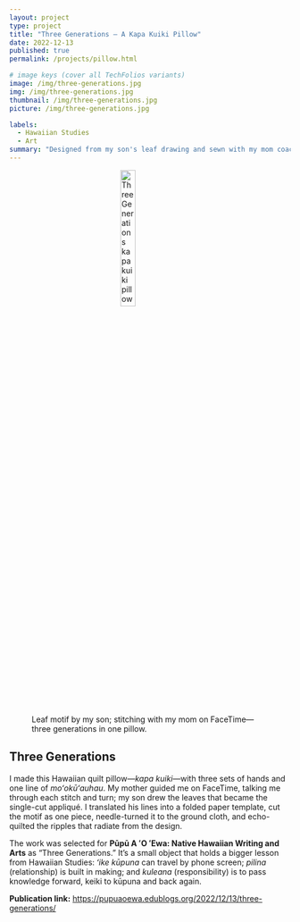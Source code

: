 ```yaml
---
layout: project
type: project
title: "Three Generations — A Kapa Kuiki Pillow"
date: 2022-12-13
published: true
permalink: /projects/pillow.html

# image keys (cover all TechFolios variants)
image: /img/three-generations.jpg
img: /img/three-generations.jpg
thumbnail: /img/three-generations.jpg
picture: /img/three-generations.jpg

labels:
  - Hawaiian Studies
  - Art
summary: "Designed from my son's leaf drawing and sewn with my mom coaching me on FaceTime; published by Pūpū A ʻO ʻEwa."
---
```


<style>
  /* ~75% smaller on desktop; wider on phones */
  .project-img { width:25% !important; max-width:100%; height:auto; display:block; margin:0 auto; }
  @media (max-width: 768px) { .project-img { width:90% !important; } }
</style>

<figure>
  <!-- If your repo file is /img/pillow.jpg, change the src below to that path -->
  <img class="project-img"
       src="{{ '/img/three-generations.jpg' | relative_url }}"
       alt="Three Generations kapa kuiki pillow">
  <figcaption>Leaf motif by my son; stitching with my mom on FaceTime—three generations in one pillow.</figcaption>
</figure>

## Three Generations
I made this Hawaiian quilt pillow—*kapa kuiki*—with three sets of hands and one line of *moʻokūʻauhau*. My mother guided me on FaceTime, talking me through each stitch and turn; my son drew the leaves that became the single-cut appliqué. I translated his lines into a folded paper template, cut the motif as one piece, needle-turned it to the ground cloth, and echo-quilted the ripples that radiate from the design.

The work was selected for **Pūpū A ʻO ʻEwa: Native Hawaiian Writing and Arts** as “Three Generations.” It’s a small object that holds a bigger lesson from Hawaiian Studies: *ʻike kūpuna* can travel by phone screen; *pilina* (relationship) is built in making; and *kuleana* (responsibility) is to pass knowledge forward, keiki to kūpuna and back again.

**Publication link:** <https://pupuaoewa.edublogs.org/2022/12/13/three-generations/>
